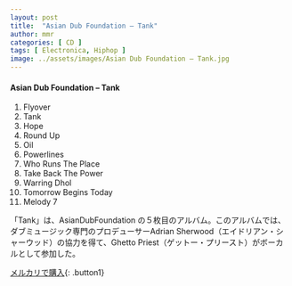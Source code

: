 ```yaml
---
layout: post
title:  "Asian Dub Foundation – Tank"
author: mmr
categories: [ CD ]
tags: [ Electronica, Hiphop ]
image: ../assets/images/Asian Dub Foundation – Tank.jpg
---
```


#### Asian Dub Foundation – Tank

1. Flyover
2. Tank
3. Hope
4. Round Up
5. Oil
6. Powerlines
7. Who Runs The Place
8. Take Back The Power
9. Warring Dhol
10. Tomorrow Begins Today
11. Melody 7

「Tank」は、AsianDubFoundation の５枚目のアルバム。このアルバムでは、ダブミュージック専門のプロデューサーAdrian Sherwood（エイドリアン・シャーウッド）の協力を得て、Ghetto Priest（ゲットー・プリースト）がボーカルとして参加した。

[メルカリで購入](https://jp.mercari.com/item/m14272970015){: .button1}
